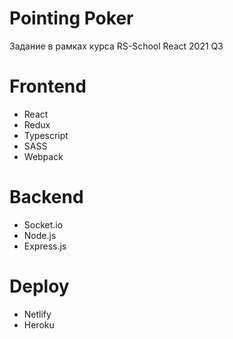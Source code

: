 # Pointing Poker

Задание в рамках курса RS-School React 2021 Q3

# Frontend
- React
- Redux
- Typescript
- SASS
- Webpack

# Backend
- Socket.io
- Node.js
- Express.js

# Deploy
- Netlify
- Heroku
